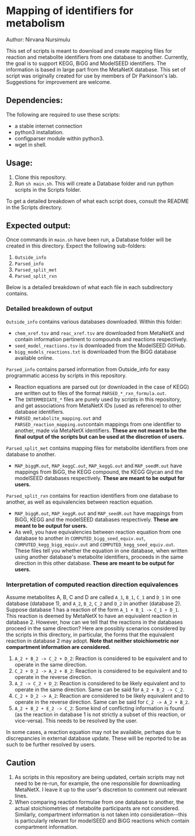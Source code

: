 # Mapping of identifiers for metabolism

Author: Nirvana Nursimulu

This set of scripts is meant to download and create mapping files for reaction and metabolite identifiers from one database to another.  Currently, the goal is to support KEGG, BiGG and ModelSEED identifiers.  The information is based in large part from the MetaNetX database.  This set of script was originally created for use by members of Dr Parkinson's lab. Suggestions for improvement are welcome.

## Dependencies:
The following are required to use these scripts:
* a stable internet connection
* python3 installation.
* configparser module within python3.
* wget in shell.

## Usage:
1. Clone this repository.
2. Run ``sh main.sh``.  This will create a Database folder and run python scripts in the Scripts folder.

To get a detailed breakdown of what each script does, consult the README in the Scripts directory.

## Expected output:
Once commands in ``main.sh`` have been run, a Database folder will be created in this directory.  Expect the following sub-folders:
1. ``Outside_info``
2. ``Parsed_info``
3. ``Parsed_split_met``
4. ``Parsed_split_rxn``

Below is a detailed breakdown of what each file in each subdirectory contains.

### Detailed breakdown of output

``Outside_info`` contains various databases downloaded.  Within this folder:
* ``chem_xref.tsv`` and ``reac_xref.tsv`` are downloaded from MetaNetX and contain information pertinent to compounds and reactions respectively.
* ``seed_model_reactions.tsv`` is downloaded from the ModelSEED GitHub.
* ``bigg_models_reactions.txt`` is downloaded from the BiGG database available online.

``Parsed_info`` contains parsed information from Outside_info for easy programmatic access by scripts in this repository.
* Reaction equations are parsed out (or downloaded in the case of KEGG) are written out to files of the format ``PARSED_*_rxn_formula.out``.
* The ``INTERMEDIATE_*`` files are purely used by scripts in this repository, and get associations from MetaNetX IDs (used as reference) to other database identifiers.
* ``PARSED_metabolite_mapping.out`` and ``PARSED_reaction_mapping.out``contain mappings from one identifier to another, made via MetaNetX identifiers.  **These are not meant to be the final output of the scripts but can be used at the discretion of users.**

``Parsed_split_met`` contains mapping files for metabolite identifiers from one database to another.
* ``MAP_biggM.out``, ``MAP_keggC.out``, ``MAP_keggG.out`` and ``MAP_seedM.out`` have mappings from BiGG, the KEGG compound, the KEGG Glycan and the modelSEED databases respectively.  **These are meant to be output for users.**

``Parsed_split_rxn`` contains for reaction identifiers from one database to another, as well as equivalencies between reaction equation.
* ``MAP_biggR.out``, ``MAP_keggR.out`` and ``MAP_seedR.out`` have mappings from BiGG, KEGG and the modelSEED databases respectively. **These are meant to be output for users.**
* As well, you have equivalencies between reaction equation from one database to another in ``COMPUTED_bigg_seed_equiv.out``, ``COMPUTED_kegg_bigg_equiv.out`` and ``COMPUTED_kegg_seed_equiv.out``.  These files tell you whether the equation in one database, when written using another database's metabolite identifiers, proceeds in the same direction in this other database.  **These are meant to be output for users.**

### Interpretation of computed reaction direction equivalences
Assume metabolites A, B, C and D are called ``A_1``, ``B_1``, ``C_1`` and ``D_1`` in one database (database 1), and ``A_2``, ``B_2``, ``C_2`` and ``D_2`` in another (database 2).  Suppose database 1 has a reaction of the form ``A_1 + B_1 -> C_1 + D_1``.  This reaction is deemed by MetaNetX to have an equivalent reaction in database 2.  However, how can we tell that the reactions in the databases proceed in the same direction?  Here are possibly scenarios considered by the scripts in this directory, in particular, the forms that the equivalent reaction in database 2 may adopt.  **Note that neither stoichiometric nor compartment information are considered.**

1. ``A_2 + B_2 -> C_2 + D_2``: Reaction is considered to be equivalent and to operate in the same direction.
2. ``C_2 + D_2 -> A_2 + B_2``: Reaction is considered to be equivalent and to operate in the reverse direction.
3. ``A_2 -> C_2 + D_2``: Reaction is considered to be likely equivalent and to operate in the same direction.  Same can be said for ``A_2 + B_2 -> C_2``.
4. ``C_2 + D_2 -> A_2``: Reaction are considered to be likely equivalent and to operate in the reverse direction. Same can be said for ``C_2 -> A_2 + B_2``.
5. ``A_2 + B_2 + E_2 -> C_2``: Some kind of conflicting information is found (as the reaction in database 1 is not strictly a subset of this reaction, or vice-versa). This needs to be resolved by the user.

In some cases, a reaction equation may not be available, perhaps due to discrepancies in external database update.  These will be reported to be as such to be further resolved by users.

## Caution
1. As scripts in this repository are being updated, certain scripts may not need to be re-run, for example, the one responsible for downloading MetaNetX.  I leave it up to the user's discretion to comment out relevant lines.
2. When comparing reaction formulae from one database to another, the actual stoichiometries of metabolite participants are not considered.  Similarly, compartment information is not taken into consideration--this is particularly relevant for modelSEED and BiGG reactions which contain compartment information. 